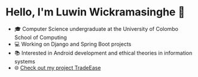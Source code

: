 # Hello, I'm Luwin Wickramasinghe 👋

- 🎓 Computer Science undergraduate at the University of Colombo School of Computing
- 💻 Working on Django and Spring Boot projects
- 📚 Interested in Android development and ethical theories in information systems
- 🌐 [Check out my project TradeEase](https://github.com/LuwinWickramasinghe/buy-and-sell-project.git)

